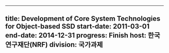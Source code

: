 
---
title: Development of Core System Technologies for Object-based SSD
start-date: 2011-03-01
end-date: 2014-12-31
progress: Finish
host: 한국연구재단(NRF)
division: 국가과제
---
